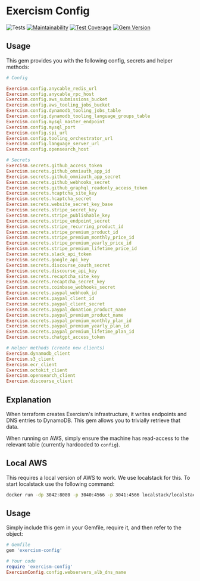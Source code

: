 # Exercism Config

![Tests](https://github.com/exercism/config/workflows/Tests/badge.svg)
[![Maintainability](https://api.codeclimate.com/v1/badges/513edbd6599a2de3218d/maintainability)](https://codeclimate.com/github/exercism/config/maintainability)
[![Test Coverage](https://api.codeclimate.com/v1/badges/513edbd6599a2de3218d/test_coverage)](https://codeclimate.com/github/exercism/config/test_coverage)
[![Gem Version](https://badge.fury.io/rb/exercism-config.svg)](https://badge.fury.io/rb/exercism-config)

## Usage

This gem provides you with the following config, secrets and helper methods:

```ruby
# Config

Exercism.config.anycable_redis_url
Exercism.config.anycable_rpc_host
Exercism.config.aws_submissions_bucket
Exercism.config.aws_tooling_jobs_bucket
Exercism.config.dynamodb_tooling_jobs_table
Exercism.config.dynamodb_tooling_language_groups_table
Exercism.config.mysql_master_endpoint
Exercism.config.mysql_port
Exercism.config.spi_url
Exercism.config.tooling_orchestrator_url
Exercism.config.language_server_url
Exercism.config.opensearch_host

# Secrets
Exercism.secrets.github_access_token
Exercism.secrets.github_omniauth_app_id
Exercism.secrets.github_omniauth_app_secret
Exercism.secrets.github_webhooks_secret
Exercism.secrets.github_graphql_readonly_access_token
Exercism.secrets.hcaptcha_site_key
Exercism.secrets.hcaptcha_secret
Exercism.secrets.website_secret_key_base
Exercism.secrets.stripe_secret_key
Exercism.secrets.stripe_publishable_key
Exercism.secrets.stripe_endpoint_secret
Exercism.secrets.stripe_recurring_product_id
Exercism.secrets.stripe_premium_product_id
Exercism.secrets.stripe_premium_monthly_price_id
Exercism.secrets.stripe_premium_yearly_price_id
Exercism.secrets.stripe_premium_lifetime_price_id
Exercism.secrets.slack_api_token
Exercism.secrets.google_api_key
Exercism.secrets.discourse_oauth_secret
Exercism.secrets.discourse_api_key
Exercism.secrets.recaptcha_site_key
Exercism.secrets.recaptcha_secret_key
Exercism.secrets.coinbase_webhooks_secret
Exercism.secrets.paypal_webhook_id
Exercism.secrets.paypal_client_id
Exercism.secrets.paypal_client_secret
Exercism.secrets.paypal_donation_product_name
Exercism.secrets.paypal_premium_product_name
Exercism.secrets.paypal_premium_monthly_plan_id
Exercism.secrets.paypal_premium_yearly_plan_id
Exercism.secrets.paypal_premium_lifetime_plan_id
Exercism.secrets.chatgpt_access_token

# Helper methods (create new clients)
Exercism.dynamodb_client
Exercism.s3_client
Exercism.ecr_client
Exercism.octokit_client
Exercism.opensearch_client
Exercism.discourse_client
```

## Explanation

When terraform creates Exercism's infrastructure, it writes endpoints and DNS entries to DynamoDB.
This gem allows you to trivially retrieve that data.

When running on AWS, simply ensure the machine has read-access to the relevant table (currently hardcoded to `config`).

## Local AWS

This requires a local version of AWS to work.
We use localstack for this.
To start localstack use the following command:

```bash
docker run -dp 3042:8080 -p 3040:4566 -p 3041:4566 localstack/localstack
```

## Usage

Simply include this gem in your Gemfile, require it, and then refer to the object:

```ruby
# Gemfile
gem 'exercism-config'

# Your code
require 'exercism-config'
ExercismConfig.config.webservers_alb_dns_name
```
